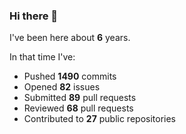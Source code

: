 ### Hi there 👋

I've been here about **6** years.

In that time I've:

- Pushed **1490** commits
- Opened **82** issues
- Submitted **89** pull requests
- Reviewed **68** pull requests
- Contributed to **27** public repositories

<!-- ![My scrobbles](https://lastfm-recently-played.vercel.app/api?user=dotdub) -->
